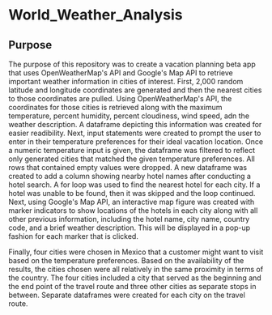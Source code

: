 # World_Weather_Analysis

## Purpose
The purpose of this repository was to create a vacation planning beta app that uses OpenWeatherMap's API and Google's Map API to retrieve important weather information in cities of interest. First, 2,000 random latitude and longitude coordinates are generated and then the nearest cities to those coordinates are pulled. Using OpenWeatherMap's API, the coordinates for those cities is retrieved along with the maximum temperature, percent humidity, percent cloudiness, wind speed, adn the weather description. A dataframe depicting this information was created for easier readibility. Next, input statements were created to prompt the user to enter in their temperature preferences for their ideal vacation location. Once a numeric temperature input is given, the dataframe was filtered to reflect only generated cities that matched the given temperature preferences. All rows that contained empty values were dropped. A new dataframe was created to add a column showing nearby hotel names after conducting a hotel search. A for loop was used to find the nearest hotel for each city. If a hotel was unable to be found, then it was skipped and the loop continued. Next, using Google's Map API, an interactive map figure was created with marker indicators to show locations of the hotels in each city along with all other previous information, including the hotel name, city name, country code, and a brief weather description. This will be displayed in a pop-up fashion for each marker that is clicked.

Finally, four cities were chosen in Mexico that a customer might want to visit based on the temperature preferences. Based on the availability of the results, the cities chosen were all relatively in the same proximity in terms of the country. The four cities included a city that served as the beginning and the end point of the travel route and three other cities as separate stops in between. Separate dataframes were created for each city on the travel route.
